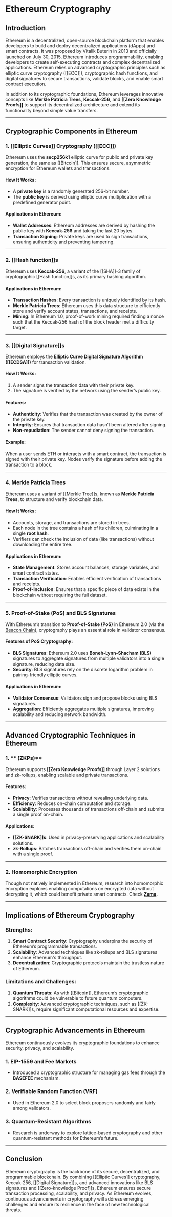 # Ethereum Cryptography

## Introduction

Ethereum is a decentralized, open-source blockchain platform that enables developers to build and deploy decentralized applications (dApps) and smart contracts. It was proposed by Vitalik Buterin in 2013 and officially launched on July 30, 2015. Ethereum introduces programmability, enabling developers to create self-executing contracts and complex decentralized applications.
Ethereum relies on advanced cryptographic principles such as elliptic curve cryptography ([[ECC]]), cryptographic hash functions, and digital signatures to secure transactions, validate blocks, and enable smart contract execution.

In addition to its cryptographic foundations, Ethereum leverages innovative concepts like **Merkle Patricia Trees**, **Keccak-256**, and **[[Zero Knowledge Proofs]]** to support its decentralized architecture and extend its functionality beyond simple value transfers.

---

## Cryptographic Components in Ethereum

### 1. **[[Elliptic Curves]] Cryptography ([[ECC]])**

Ethereum uses the **secp256k1** elliptic curve for public and private key generation, the same as [[Bitcoin]]. This ensures secure, asymmetric encryption for Ethereum wallets and transactions.

#### How It Works:
- A **private key** is a randomly generated 256-bit number.
- The **public key** is derived using elliptic curve multiplication with a predefined generator point.

#### Applications in Ethereum:
- **Wallet Addresses**: Ethereum addresses are derived by hashing the public key with **Keccak-256** and taking the last 20 bytes.
- **Transaction Signing**: Private keys are used to sign transactions, ensuring authenticity and preventing tampering.

---

### 2. **[[Hash function]]s**

Ethereum uses **Keccak-256**, a variant of the [[SHA]]-3 family of cryptographic [[Hash function]]s, as its primary hashing algorithm.

#### Applications in Ethereum:
- **Transaction Hashes**: Every transaction is uniquely identified by its hash.
- **Merkle Patricia Trees**: Ethereum uses this data structure to efficiently store and verify account states, transactions, and receipts.
- **Mining**: In Ethereum 1.0, proof-of-work mining required finding a nonce such that the Keccak-256 hash of the block header met a difficulty target.

---

### 3. **[[Digital Signature]]s**

Ethereum employs the **Elliptic Curve Digital Signature Algorithm ([[ECDSA]])** for transaction validation.

#### How It Works:
1. A sender signs the transaction data with their private key.
2. The signature is verified by the network using the sender’s public key.

#### Features:
- **Authenticity**: Verifies that the transaction was created by the owner of the private key.
- **Integrity**: Ensures that transaction data hasn’t been altered after signing.
- **Non-repudiation**: The sender cannot deny signing the transaction.

#### Example:
When a user sends ETH or interacts with a smart contract, the transaction is signed with their private key. Nodes verify the signature before adding the transaction to a block.

---

### 4. **Merkle Patricia Trees**

Ethereum uses a variant of [[Merkle Tree]]s, known as **Merkle Patricia Trees**, to structure and verify blockchain data.

#### How It Works:
- Accounts, storage, and transactions are stored in trees.
- Each node in the tree contains a hash of its children, culminating in a single **root hash**.
- Verifiers can check the inclusion of data (like transactions) without downloading the entire tree.

#### Applications in Ethereum:
- **State Management**: Stores account balances, storage variables, and smart contract states.
- **Transaction Verification**: Enables efficient verification of transactions and receipts.
- **Proof-of-Inclusion**: Ensures that a specific piece of data exists in the blockchain without requiring the full dataset.

---

### 5. **Proof-of-Stake (PoS) and BLS Signatures**

With Ethereum’s transition to **Proof-of-Stake (PoS)** in Ethereum 2.0 (via the [Beacon Chain](https://ethereum.org/en/roadmap/beacon-chain/)), cryptography plays an essential role in validator consensus.

#### Features of PoS Cryptography:
- **BLS Signatures**: Ethereum 2.0 uses **Boneh-Lynn-Shacham (BLS)** signatures to aggregate signatures from multiple validators into a single signature, reducing data size.
- **Security**: BLS signatures rely on the discrete logarithm problem in pairing-friendly elliptic curves.

#### Applications in Ethereum:
- **Validator Consensus**: Validators sign and propose blocks using BLS signatures.
- **Aggregation**: Efficiently aggregates multiple signatures, improving scalability and reducing network bandwidth.

---

## Advanced Cryptographic Techniques in Ethereum

### 1. ** (ZKPs)**

Ethereum supports **[[Zero Knowledge Proofs]]** through Layer 2 solutions and zk-rollups, enabling scalable and private transactions.

#### Features:
- **Privacy**: Verifies transactions without revealing underlying data.
- **Efficiency**: Reduces on-chain computation and storage.
- **Scalability**: Processes thousands of transactions off-chain and submits a single proof on-chain.

#### Applications:
- **[[ZK-SNARK]]s**: Used in privacy-preserving applications and scalability solutions.
- **zk-Rollups**: Batches transactions off-chain and verifies them on-chain with a single proof.

---

### 2. **Homomorphic Encryption**

Though not natively implemented in Ethereum, research into homomorphic encryption explores enabling computations on encrypted data without decrypting it, which could benefit private smart contracts. Check **[Zama](https://www.zama.ai/).**

---

## Implications of Ethereum Cryptography

### Strengths:
1. **Smart Contract Security**: Cryptography underpins the security of Ethereum’s programmable transactions.
2. **Scalability**: Advanced techniques like zk-rollups and BLS signatures enhance Ethereum's throughput.
3. **Decentralization**: Cryptographic protocols maintain the trustless nature of Ethereum.

### Limitations and Challenges:
1. **Quantum Threats**: As with [[Bitcoin]], Ethereum’s cryptographic algorithms could be vulnerable to future quantum computers.
2. **Complexity**: Advanced cryptographic techniques, such as [[ZK-SNARK]]s, require significant computational resources and expertise.

---

## Cryptographic Advancements in Ethereum

Ethereum continuously evolves its cryptographic foundations to enhance security, privacy, and scalability.

### 1. **EIP-1559 and Fee Markets**
- Introduced a cryptographic structure for managing gas fees through the **BASEFEE** mechanism.

### 2. **Verifiable Random Function (VRF)**
- Used in Ethereum 2.0 to select block proposers randomly and fairly among validators.

### 3. **Quantum-Resistant Algorithms**
- Research is underway to explore lattice-based cryptography and other quantum-resistant methods for Ethereum’s future.

---

## Conclusion

Ethereum cryptography is the backbone of its secure, decentralized, and programmable blockchain. By combining [[Elliptic Curves]] cryptography, Keccak-256, [[Digital Signature]]s, and advanced innovations like BLS signatures and [[Zero-knowledge Proof]]s, Ethereum ensures secure transaction processing, scalability, and privacy. As Ethereum evolves, continuous advancements in cryptography will address emerging challenges and ensure its resilience in the face of new technological threats.
